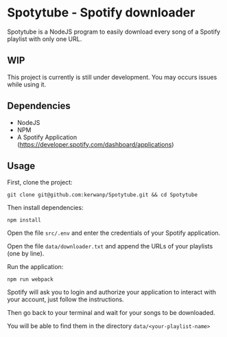 # Spotytube - Spotify downloader

Spotytube is a NodeJS program to easily download every song of a Spotify playlist with only one URL.

## WIP

This project is currently is still under development.
You may occurs issues while using it.

## Dependencies
* NodeJS
* NPM
* A Spotify Application (https://developer.spotify.com/dashboard/applications)

## Usage

First, clone the project:
```shell script
git clone git@github.com:kerwanp/Spotytube.git && cd Spotytube
```

Then install dependencies:
```shell script
npm install
```

Open the file `src/.env` and enter the credentials of your Spotify application.

Open the file `data/downloader.txt` and append the URLs of your playlists (one by line).

Run the application:
```shell script
npm run webpack
```

Spotify will ask you to login and authorize your application to interact with your account, just follow the instructions.

Then go back to your terminal and wait for your songs to be downloaded.

You will be able to find them in the directory `data/<your-playlist-name>`
